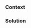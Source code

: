 ### Context

<!-- Explain here why this PR is needed -->

### Solution

<!-- Explain here the solution you chose for this -->

<!-- Uncomment this if you need a testing plan
### Testing plan
- [ ] Test this
- [ ] Test that
-->

<!-- Uncomment this if you have a mixpanel dashboard related to this PR that allows us to track it in production
### Mixpanel dashboard

- Staging: Link
- Production: Link
-->
